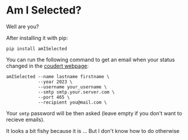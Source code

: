 # Am I Selected?

Well are you?

After installing it with pip:

```shell
pip install amISelected
```

You can run the following command to get an email when your status changed in the [coudert webpage](https://www.coudert.name/concours_cnrs_2023.html):

```shell
amISelected --name lastname firstname \
            --year 2023 \
            --username your_username \
            --smtp smtp.your.server.com \
            --port 465 \
            --recipient you@mail.com \
```

Your `smtp` password will be then asked (leave empty if you don't want to recieve emails).

It looks a bit fishy because it is ... But I don't know how to do otherwise




